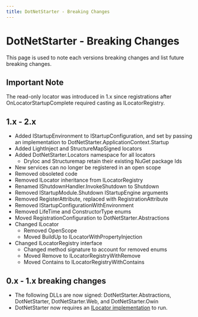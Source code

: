 ```yaml
---
title: DotNetStarter - Breaking Changes
---
```

# DotNetStarter - Breaking Changes

This page is used to note each versions breaking changes and list future breaking changes.

## Important Note
The read-only locator was introduced in 1.x since registrations after OnLocatorStartupComplete required casting as ILocatorRegistry.

## 1.x - 2.x
* Added IStartupEnvironment to IStartupConfiguration, and set by passing an implementation to DotNetStarter.ApplicationContext.Startup
* Added LightInject and StructureMapSigned locators
* Added DotNetStarter.Locators namespace for all locators
  * DryIoc and Structuremap retain their existing NuGet package Ids
* New services can no longer be registered in an open scope
* Removed obsoleted code
* Removed ILocator inheritance from ILocatorRegistry
* Renamed IShutdownHandler.InvokeShutdown to Shutdown
* Removed IStartupModule.Shutdown IStartupEngine arguments
* Removed RegisterAttribute, replaced with RegistrationAttribute
* Removed IStartupConfigurationWithEnvironment
* Removed LifeTime and ConstructorType enums
* Moved RegistrationConfiguration to DotNetStarter.Abstractions
* Changed ILocator
  * Removed OpenScope
  * Moved BuildUp to ILocatorWithPropertyInjection
* Changed ILocatorRegistry interface
  * Changed method signature to account for removed enums
  * Moved Remove to ILocatorRegistryWithRemove
  * Moved Contains to ILocatorRegistryWithContains
 
## 0.x - 1.x breaking changes

 * The following DLLs are now signed: DotNetStarter.Abstractions, DotNetStarter, DotNetStarter.Web, and DotNetStarter.Owin
 * DotNetStarter now requires an [ILocator implementation](https://bmcdavid.github.io/DotNetStarter/ilocator-setup.html) to run.
